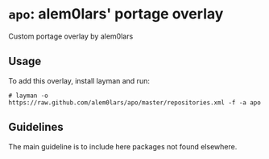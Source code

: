 # `apo`: alem0lars' portage overlay

Custom portage overlay by alem0lars

## Usage

To add this overlay, install layman and run:

```ShellSession
# layman -o https://raw.github.com/alem0lars/apo/master/repositories.xml -f -a apo
```

## Guidelines

The main guideline is to include here packages not found elsewhere.
